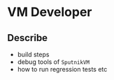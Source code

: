 # VM Developer

## Describe
* build steps
* debug tools of `SputnikVM`
* how to run regression tests
etc
